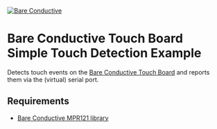 [![Bare Conductive](http://www.bareconductive.com/content/themes/bareconductive/images/bare-conductive-logo.png)](http://www.bareconductive.com/)

# Bare Conductive Touch Board Simple Touch Detection Example

Detects touch events on the [Bare Conductive Touch Board](http://www.bareconductive.com/touch-board) and reports them via the (virtual) serial port.



## Requirements

* [Bare Conductive MPR121 library](../)
